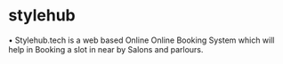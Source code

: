 # stylehub
• Stylehub.tech is a web based Online Online Booking System which will help in Booking a slot in near by Salons and parlours.

